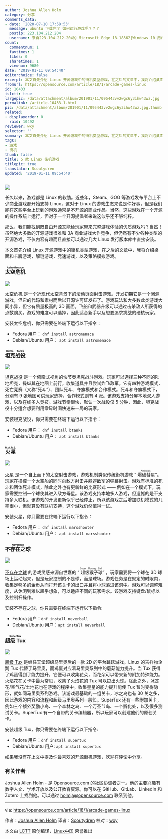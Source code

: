 ```yaml
---
author: Joshua Allen Holm
category: 分享
comments_data:
- date: '2020-07-10 17:58:53'
  message: ubuntu 下载完了 如何运行游戏呢？？？
  postip: 223.104.212.204
  username: 来自223.104.212.204的 Microsoft Edge 18.18362|Windows 10 用户
count:
  commentnum: 1
  favtimes: 1
  likes: 0
  sharetimes: 1
  viewnum: 9680
date: '2019-01-11 09:54:40'
editorchoice: false
excerpt: 本文首先介绍 Linux 开源游戏中的街机类型游戏，在之后的文章中，我将介绍桌面和卡牌游戏，解谜游戏，竞速游戏，以及策略模拟游戏。
fromurl: https://opensource.com/article/18/1/arcade-games-linux
id: 10433
islctt: true
largepic: /data/attachment/album/201901/11/095443vv2wgc6y3ihw43wz.jpg
permalink: /article-10433-1.html
pic: /data/attachment/album/201901/11/095443vv2wgc6y3ihw43wz.jpg.thumb.jpg
related:
- displayorder: 0
  raid: 10492
reviewer: wxy
selector: ''
summary: 本文首先介绍 Linux 开源游戏中的街机类型游戏，在之后的文章中，我将介绍桌面和卡牌游戏，解谜游戏，竞速游戏，以及策略模拟游戏。
tags:
- 游戏
- 街机
thumb: false
title: 5 款 Linux 街机游戏
titlepic: true
translator: Scoutydren
updated: '2019-01-11 09:54:40'
---
```


![](/data/attachment/album/201901/11/095443vv2wgc6y3ihw43wz.jpg)


长久以来，游戏都是 Linux 的软肋。近些年，Steam、GOG 等游戏发布平台上不少商业游戏都开始支持 Linux，这对于 Linux 的游戏生态来说是件好事，但是我们能在这些平台上玩到的游戏通常是不开源的商业作品。当然，这些游戏在一个开源的操作系统上运行，但对于一个开源提倡者来说这似乎还不够纯粹。


那么，我们能找到既自由开源又能给玩家带来完整游戏体验的优质游戏吗？当然！虽然绝大多数的开源游戏很难和 3A 商业游戏大作竞争，但仍然有不少各种类型的开源游戏，不仅内容有趣而且直接可以通过几大 Linux 发行版本库中直接安装。


本文首先介绍 Linux 开源游戏中的街机类型游戏，在之后的文章中，我将介绍桌面和卡牌游戏，解谜游戏，竞速游戏，以及策略模拟游戏。


### <ruby> 太空危机 <rt>  AstroMenace </rt></ruby>


![](/data/attachment/album/201901/11/095449gvtnhvbqwsestass.png)


[太空危机](http://www.viewizard.com/) 是一个近现代太空背景下的滚动页面射击游戏。开发初期它是一个闭源游戏，但它的代码和素材而后以开源许可证发布了。游戏玩法和大多数此类游戏大同小异，但它有质量极高的 3D 画面。飞船和武器升级可以通过击杀敌人所获得的点数购买。游戏的难度可以选择，因此适合新手以及想要追求挑战的硬核玩家。


安装太空危机，你只需要在终端下运行以下指令：


* Fedora 用户： `dnf install astromenace`
* Debian/Ubuntu 用户： `apt install astromenace`


### <ruby> 坦克战役 <rt>  Battle Tanks </rt></ruby>


![](/data/attachment/album/201901/11/095500o03und01bmw0iwdv.png)


[坦克战役](http://btanks.sourceforge.net/blog/about-game) 是一个俯瞰式视角的快节奏坦克战斗游戏。玩家可以选择三种不同的陆地坦克，操纵其在地图上前行，收集道具并且尝试炸飞敌军。它有四种游戏模式，死亡竞赛（又称“死斗”）、团队死斗、夺旗模式和合作模式。死斗和夺旗模式下，分别有 9 张地图可供玩家选择，合作模式则有 4 张。该游戏支持分屏本地双人游戏，以及在线多人竞技。游戏节奏很快，默认一次战役仅 5 分钟，因此，坦克战役十分适合想要利用零碎时间快速来一局的玩家。


安装坦克战役，你只需要在终端下运行以下指令：


* Fedora 用户： `dnf install btanks`
* Debian/Ubuntu 用户： `apt install btanks`


### <ruby> 火星 <rt>  M.A.R.S. </rt></ruby>


![](/data/attachment/album/201901/11/095510bq5qmprllena99nv.png)


[火星](http://mars-game.sourceforge.net/?page_id=10) 是一个自上而下的太空射击游戏，游戏机制类似传统街机游戏 “<ruby> 爆破彗星 <rt>  Asteroids </rt></ruby>”。玩家在操控一个太空船的同时向敌方射击并躲避敌军的弹幕射击。游戏有标准的死斗和团体死斗模式，除此之外也有更新鲜的比赛形式 —— 例如在一个模式下，玩家需要控制一个球使其进入敌方母星。该游戏支持本地多人游戏，但遗憾的是不支持多人联机。该游戏的开发更新似乎已经停止，所以该游戏之后增加联机模式的几率很小，但就算没有联机支持，这个游戏仍然值得一试。


安装火星，你只需要在终端下运行以下指令：


* Fedora 用户： `dnf install marsshooter`
* Debian/Ubuntu 用户： `apt install marsshooter`


### <ruby> 不存在之球 <rt>  Neverball </rt></ruby>


![](/data/attachment/album/201901/11/095520bblchzzujhzwrnyl.png)


[不存在之球](https://neverball.org/index.php) 的游戏灵感来源自世嘉的 “<ruby> 超级猴子球 <rt>  Super Monkey Ball </rt></ruby>” ，玩家需要将一个球在 3D 球场上运动起来，但是玩家控制的不是球，而是球场。游戏任务是在规定的时限内，收集足够多的金币从而打开该关卡的出口并且将小球落进该洞中。游戏可以调整难度，从休闲到难以超乎想象，可以适应不同的玩家需求。该游戏支持键盘/鼠标以及控制杆操作。


安装不存在之球，你只需要在终端下运行以下指令:


* Fedora 用户：`dnf install neverball`
* Debian/Ubuntu 用户：`apt install neverball`


### <ruby> 超级 Tux <rt>  SuperTux </rt></ruby>


![](/data/attachment/album/201901/11/095528c0gyly0yykyokra6.png)


[超级 Tux](http://supertux.org/) 是继任天堂超级马里奥后的一款 2D 的平台跳跃游戏。Linux 的吉祥物企鹅 Tux 代替了马里奥，而鸡蛋对应着马里奥系列中的蘑菇能力提升。当 Tux 获得了鸡蛋得到了能力提升，它便可以收集花朵，而花朵可以带来新的附加特殊能力。火焰花在关卡中最为常见，收集了火焰花的 Tux 可以掷出火球。除此之外，冰冻花/空气花/土地花也在游戏的程序中。收集星星的能力提升能使 Tux 暂时变得隐形，就如同马里奥系列游戏。该游戏最基础的一组关卡，冰之岛也有 30 关之多，因此游戏的内容和流程和超级马里奥系列一般长。SuperTux 还有一些附加关卡，例如三个额外奖励小岛、一个森林之岛、一个万圣节岛、一个孵化处，以及很多测试关卡。SuperTux 有一个自带的关卡编辑器，所以玩家可以创建他们的原创关卡。


安装超级 Tux，你只需要在终端下运行以下指令:


* Fedora 用户：`dnf install supertux`
* Debian/Ubuntu 用户: `apt install supertux`


如果我没有在上文中提及你最喜欢的开源街机游戏，欢迎在评论中分享。


### 有关作者


Joshua Allen Holm - 是 Opensource.com 的社区协调者之一。他的主要兴趣有数字人文、学术开放以及公开教育资源。你可以在 GitHub、GitLab、LinkedIn 和 Zotero 上找到他。可以通过 [holmja@opensource.com](mailto:holmja@opensource.com) 联系到他。




---


via: <https://opensource.com/article/18/1/arcade-games-linux>


作者：[Joshua Allen Holm](https://opensource.com/users/holmja) 译者：[Scoutydren](https://github.com/Scoutydren) 校对：[wxy](https://github.com/wxy)


本文由 [LCTT](https://github.com/LCTT/TranslateProject) 原创编译，[Linux中国](https://linux.cn/) 荣誉推出